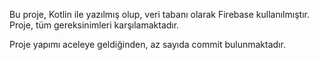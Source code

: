 Bu proje, Kotlin ile yazılmış olup, veri tabanı olarak Firebase kullanılmıştır. Proje, tüm gereksinimleri karşılamaktadır.

Proje yapımı aceleye geldiğinden, az sayıda commit bulunmaktadır.

